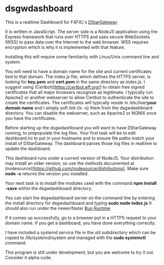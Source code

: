 # dsgwdashboard 

This is a realtime Dashboard for F4FXL's [DStarGateway](https://github.com/F4FXL/DStarGateway)

It is written in JavaScript.  The server side is a NodeJS application using the Express framework that runs over HTTPS and uses secure WebSockets (WSS) to
pass data over the Internet to the web browser. WSS requires encryption which is why it is implemented with that feature.

Installing this will require some familiarity with Linux/Unix command line and system.

You will need to have a domain name for the site and current certificates tied to that domain. The index.js file, which defines the HTTPS server, is looking for 
**key.pem** and **cert.pem**
in the same directory as index.js. I suggest using (Certbot)[https://certbot.eff.org/] to obtain free signed certificates that all major browsers recognize
as legitimate.  I typically run Apache2 or another webserver to allow Certbot to authenticate the site to create the certificates. The certificates will 
typically reside in /etc/live/**your domain name** and I simply soft link (ls -s) them from the dsgwdashboard directory.  You can disable the webserver, 
such as Apache2 or NGNIX once you have the certificates.

Before starting up the dsgwdashboard you will want to have DStarGateway running, to prepopulate the log files.  Your first task
will be to edit dashboard.ini to put in your hostname and to ensure file paths match your install of DStarGateway.  The dashboard parses those log files
in realtime to update the dashboard.

This dashboard runs under a current version of NodeJS.  Your distribution may install an older version, so use the methods documented at (nodesource)[https://github.com/nodesource/distributions]. Make sure **node -v** returns the version you installed.

Your next task is to install the modules used with the command **npm install -save** within the dsgwdashboard directory.

You can start the dsgwdashboard server on the command line by entering the install directory for dsgwdashboard and typing
**sudo node index.js** It should also run under the newer/faster [Bun Runtime](https://bun.sh/)

If it comes up successfully, go to a browser put in a HTTPS request to your domain name.  If you get a dashboard, you have done everything correctly.

I have included a systemd service file in the util subdirectory which can be copied to /lib/systemd/system and managed with the **sudo systemctl** command.

This program is still under development, but you are welcome to try it out. Consider it alpha code.

